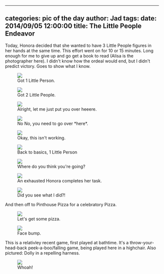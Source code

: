 
---
categories: pic of the day
author: Jad
tags: 
date: 2014/09/05 12:00:00
title: The Little People Endeavor
---
<p>
Today, Honora decided that she wanted to have 3 Little People figures in her hands at
the same time.  This effort went on for 10 or 15 minutes.  Long enough for me to give 
up and go get a book to read (Alisa is the photographer here).  I didn't know how the 
ordeal would end, but I didn't predict victory.  Goes to show what I know.
</p>
<figure>
<img src="/img/2014/09/05/img_20140905_164145650_medium.jpg" />
<figcaption>Got 1 Little Person.</figcaption>
</figure>


<figure>
<img src="/img/2014/09/05/img_20140905_164054476_medium.jpg" />
<figcaption>Got 2 Little People.</figcaption>
</figure>

<figure>
<img src="/img/2014/09/05/img_20140905_164059703_medium.jpg" />
<figcaption>Alright, let me just put you over heeere.</figcaption>
</figure>

<figure>
<img src="/img/2014/09/05/img_20140905_164107302_medium.jpg" />
<figcaption>No No, you need to go over *here*.</figcaption>
</figure>

<figure>
<img src="/img/2014/09/05/img_20140905_164116315_medium.jpg" />
<figcaption>Okay, this isn't working.</figcaption>
</figure>


<figure>
<img src="/img/2014/09/05/img_20140905_164142848_medium.jpg" />
<figcaption>Back to basics, 1 Little Person</figcaption>
</figure>

<figure>
<img src="/img/2014/09/05/img_20140905_164118193_medium.jpg" />
<figcaption>Where do you think you're going?</figcaption>
</figure>

<figure>
<img src="/img/2014/09/05/img_20140905_164155139_medium.jpg" />
<figcaption>An exhausted Honora completes her task.</figcaption>
</figure>

<figure>
<img src="/img/2014/09/05/img_20140905_164725609_medium.jpg" />
<figcaption>Did you see what I did?!</figcaption>
</figure>

And then off to Pinthouse Pizza for a celebratory Pizza.
<figure>
<img src="/img/2014/09/05/img_20140905_151455286_medium.jpg" />
<figcaption>Let's get some pizza.</figcaption>
</figure>

<figure>
<img src="/img/2014/09/05/img_20140905_160652936_medium.jpg" />
<figcaption>Face bump.</figcaption>
</figure>
<p>This is a relativley recent game, first played at bathtime.  It's a throw-your-head-back peek-a-boo/falling game,
being played here in a highchair.  Also pictured: Dolly in a repelling harness.</p>
<figure>
<img src="/img/2014/09/05/img_20140905154401_medium.jpg" />
<figcaption>Whoah!</figcaption>
</figure>
